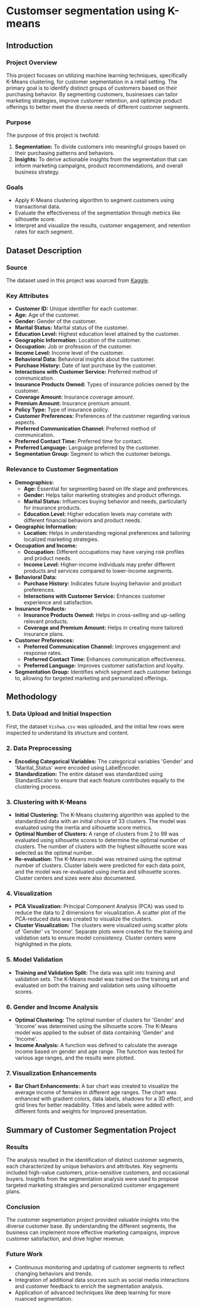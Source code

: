 # Customser segmentation using K-means

## Introduction

### Project Overview
This project focuses on utilizing machine learning techniques, specifically K-Means clustering, for customer segmentation in a retail setting. The primary goal is to identify distinct groups of customers based on their purchasing behavior. By segmenting customers, businesses can tailor marketing strategies, improve customer retention, and optimize product offerings to better meet the diverse needs of different customer segments.

### Purpose
The purpose of this project is twofold:
1. **Segmentation:** To divide customers into meaningful groups based on their purchasing patterns and behaviors.
2. **Insights:** To derive actionable insights from the segmentation that can inform marketing campaigns, product recommendations, and overall business strategy.

### Goals
- Apply K-Means clustering algorithm to segment customers using transactional data.
- Evaluate the effectiveness of the segmentation through metrics like silhouette score.
- Interpret and visualize the results, customer engagement, and retention rates for each segment.

## Dataset Description

### Source
The dataset used in this project was sourced from [Kaggle](https://www.kaggle.com/datasets/ravalsmit/customer-segmentation-data).

### Key Attributes
- **Customer ID:** Unique identifier for each customer.
- **Age:** Age of the customer.
- **Gender:** Gender of the customer.
- **Marital Status:** Marital status of the customer.
- **Education Level:** Highest education level attained by the customer.
- **Geographic Information:** Location of the customer.
- **Occupation:** Job or profession of the customer.
- **Income Level:** Income level of the customer.
- **Behavioral Data:** Behavioral insights about the customer.
- **Purchase History:** Date of last purchase by the customer.
- **Interactions with Customer Service:** Preferred method of communication.
- **Insurance Products Owned:** Types of insurance policies owned by the customer.
- **Coverage Amount:** Insurance coverage amount.
- **Premium Amount:** Insurance premium amount.
- **Policy Type:** Type of insurance policy.
- **Customer Preferences:** Preferences of the customer regarding various aspects.
- **Preferred Communication Channel:** Preferred method of communication.
- **Preferred Contact Time:** Preferred time for contact.
- **Preferred Language:** Language preferred by the customer.
- **Segmentation Group:** Segment to which the customer belongs.

### Relevance to Customer Segmentation
- **Demographics:**
  - **Age:** Essential for segmenting based on life stage and preferences.
  - **Gender:** Helps tailor marketing strategies and product offerings.
  - **Marital Status:** Influences buying behavior and needs, particularly for insurance products.
  - **Education Level:** Higher education levels may correlate with different financial behaviors and product needs.
- **Geographic Information:**
  - **Location:** Helps in understanding regional preferences and tailoring localized marketing strategies.
- **Occupation and Income:**
  - **Occupation:** Different occupations may have varying risk profiles and product needs.
  - **Income Level:** Higher-income individuals may prefer different products and services compared to lower-income segments.
- **Behavioral Data:**
  - **Purchase History:** Indicates future buying behavior and product preferences.
  - **Interactions with Customer Service:** Enhances customer experience and satisfaction.
- **Insurance Products:**
  - **Insurance Products Owned:** Helps in cross-selling and up-selling relevant products.
  - **Coverage and Premium Amount:** Helps in creating more tailored insurance plans.
- **Customer Preferences:**
  - **Preferred Communication Channel:** Improves engagement and response rates.
  - **Preferred Contact Time:** Enhances communication effectiveness.
  - **Preferred Language:** Improves customer satisfaction and loyalty.
- **Segmentation Group:** Identifies which segment each customer belongs to, allowing for targeted marketing and personalized offerings.

## Methodology

### 1. Data Upload and Initial Inspection
First, the dataset `Vishwa.csv` was uploaded, and the initial few rows were inspected to understand its structure and content.

### 2. Data Preprocessing
- **Encoding Categorical Variables:** The categorical variables 'Gender' and 'Marital_Status' were encoded using LabelEncoder.
- **Standardization:** The entire dataset was standardized using StandardScaler to ensure that each feature contributes equally to the clustering process.

### 3. Clustering with K-Means
- **Initial Clustering:** The K-Means clustering algorithm was applied to the standardized data with an initial choice of 33 clusters. The model was evaluated using the inertia and silhouette score metrics.
- **Optimal Number of Clusters:** A range of clusters from 2 to 99 was evaluated using silhouette scores to determine the optimal number of clusters. The number of clusters with the highest silhouette score was selected as the optimal number.
- **Re-evaluation:** The K-Means model was retrained using the optimal number of clusters. Cluster labels were predicted for each data point, and the model was re-evaluated using inertia and silhouette scores. Cluster centers and sizes were also documented.

### 4. Visualization
- **PCA Visualization:** Principal Component Analysis (PCA) was used to reduce the data to 2 dimensions for visualization. A scatter plot of the PCA-reduced data was created to visualize the clusters.
- **Cluster Visualization:** The clusters were visualized using scatter plots of 'Gender' vs 'Income'. Separate plots were created for the training and validation sets to ensure model consistency. Cluster centers were highlighted in the plots.

### 5. Model Validation
- **Training and Validation Split:** The data was split into training and validation sets. The K-Means model was trained on the training set and evaluated on both the training and validation sets using silhouette scores.

### 6. Gender and Income Analysis
- **Optimal Clustering:** The optimal number of clusters for 'Gender' and 'Income' was determined using the silhouette score. The K-Means model was applied to the subset of data containing 'Gender' and 'Income'.
- **Income Analysis:** A function was defined to calculate the average income based on gender and age range. The function was tested for various age ranges, and the results were plotted.

### 7. Visualization Enhancements
- **Bar Chart Enhancements:** A bar chart was created to visualize the average income of females in different age ranges. The chart was enhanced with gradient colors, data labels, shadows for a 3D effect, and grid lines for better readability. Titles and labels were added with different fonts and weights for improved presentation.

## Summary of Customer Segmentation Project

### Results
The analysis resulted in the identification of distinct customer segments, each characterized by unique behaviors and attributes. Key segments included high-value customers, price-sensitive customers, and occasional buyers. Insights from the segmentation analysis were used to propose targeted marketing strategies and personalized customer engagement plans.

### Conclusion
The customer segmentation project provided valuable insights into the diverse customer base. By understanding the different segments, the business can implement more effective marketing campaigns, improve customer satisfaction, and drive higher revenue.

### Future Work
- Continuous monitoring and updating of customer segments to reflect changing behaviors and trends.
- Integration of additional data sources such as social media interactions and customer feedback to enrich the segmentation analysis.
- Application of advanced techniques like deep learning for more nuanced segmentation.
